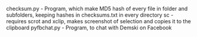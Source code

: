 checksum.py - Program, which make MD5 hash of every file in folder and subfolders, keeping hashes in checksums.txt in every directory
sc - requires scrot and xclip, makes screenshot of selection and copies it to the clipboard
pyfbchat.py - Program, to chat with Demski on Facebook
